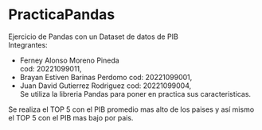 # PracticaPandas
Ejercicio de Pandas con un Dataset de datos de PIB 
<br>Integrantes:  
- Ferney Alonso Moreno Pineda  
              cod: 20221099011,
- Brayan Estiven Barinas Perdomo
              cod: 20221099001,
- Juan David Gutierrez Rodriguez
              cod: 20221099004,
              <br> Se utiliza la libreria Pandas para poner en practica sus caracteristicas.

Se realiza el TOP 5 con el PIB promedio mas alto de los paises y así mismo el TOP 5 con el PIB mas bajo por pais.
